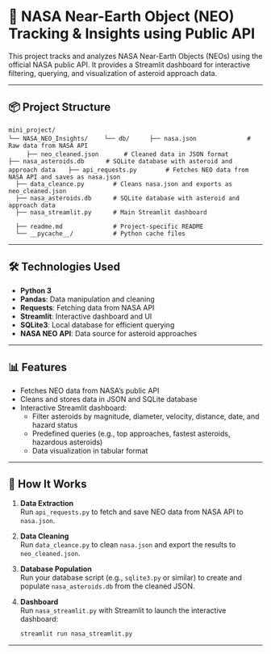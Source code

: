 # 🚀 NASA Near-Earth Object (NEO) Tracking & Insights using Public API

This project tracks and analyzes NASA Near-Earth Objects (NEOs) using the official NASA public API. It provides a Streamlit dashboard for interactive filtering, querying, and visualization of asteroid approach data.

---

## 📦 Project Structure

```mini_project/```   
```└── NASA_NEO_Insights/```
```    └── db/``` 
 ```      ├── nasa.json              # Raw data from NASA API  ```  
 ```      ├── neo_cleaned.json       # Cleaned data in JSON format  ``` 
 ```      ├── nasa_asteroids.db      # SQLite database with asteroid and approach data  ```
 ```   ├── api_requests.py        # Fetches NEO data from NASA API and saves as nasa.json  ```    
 ```   ├── data_cleance.py        # Cleans nasa.json and exports as neo_cleaned.json  ```  
 ```   ├── nasa_asteroids.db      # SQLite database with asteroid and approach data  ```  
 ```   ├── nasa_streamlit.py      # Main Streamlit dashboard  ```  
 
 ```   ├── readme.md              # Project-specific README  ```  
 ```   └── __pycache__/           # Python cache files  ```  

---

## 🛠️ Technologies Used

- **Python 3**
- **Pandas**: Data manipulation and cleaning
- **Requests**: Fetching data from NASA API
- **Streamlit**: Interactive dashboard and UI
- **SQLite3**: Local database for efficient querying
- **NASA NEO API**: Data source for asteroid approaches

---

## 📊 Features

- Fetches NEO data from NASA’s public API
- Cleans and stores data in JSON and SQLite database
- Interactive Streamlit dashboard:
  - Filter asteroids by magnitude, diameter, velocity, distance, date, and hazard status
  - Predefined queries (e.g., top approaches, fastest asteroids, hazardous asteroids)
  - Data visualization in tabular format

---

## 🚦 How It Works

1. **Data Extraction**  
   Run `api_requests.py` to fetch and save NEO data from NASA API to `nasa.json`.

2. **Data Cleaning**  
   Run `data_cleance.py` to clean `nasa.json` and export the results to `neo_cleaned.json`.

3. **Database Population**  
   Run your database script (e.g., `sqlite3.py` or similar) to create and populate `nasa_asteroids.db` from the cleaned JSON.

4. **Dashboard**  
   Run `nasa_streamlit.py` with Streamlit to launch the interactive dashboard:
   ```sh
   streamlit run nasa_streamlit.py
   ```

---


